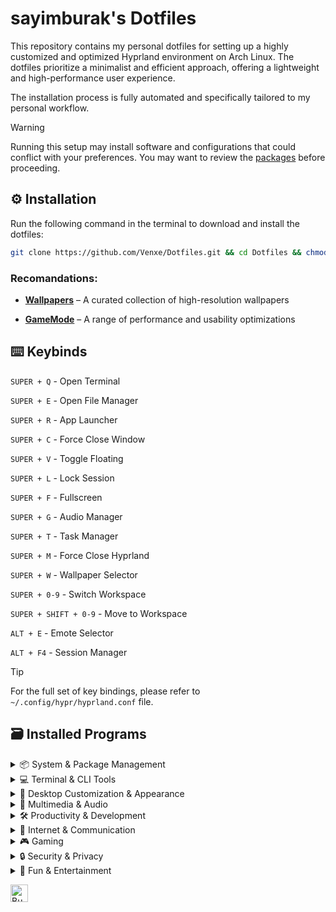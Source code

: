 # sayimburak's Dotfiles

This repository contains my personal dotfiles for setting up a highly customized and optimized Hyprland environment on Arch Linux. The dotfiles prioritize a minimalist and efficient approach, offering a lightweight and high-performance user experience.

The installation process is fully automated and specifically tailored to my personal workflow.

> [!WARNING]  
> Running this setup may install software and configurations that could conflict with your preferences. You may want to review the [packages](https://github.com/Venxe/Dotfiles/tree/main/installers) before proceeding.


## ⚙️ Installation

Run the following command in the terminal to download and install the dotfiles:
```bash
git clone https://github.com/Venxe/Dotfiles.git && cd Dotfiles && chmod +x installers/install.sh && ./installers/install.sh
```

### Recomandations:

- [**Wallpapers**](https://github.com/sayimburak/wallpapers) – A curated collection of high-resolution wallpapers

- [**GameMode**](https://github.com/FeralInteractive/gamemode) – A range of performance and usability optimizations


## ⌨️ Keybinds

`SUPER + Q`  - Open Terminal

`SUPER + E`  - Open File Manager

`SUPER + R`  - App Launcher

`SUPER + C`  - Force Close Window

`SUPER + V`  - Toggle Floating

`SUPER + L`  - Lock Session

`SUPER + F`  - Fullscreen

`SUPER + G`  - Audio Manager

`SUPER + T`  - Task Manager

`SUPER + M` - Force Close Hyprland

`SUPER + W`  - Wallpaper Selector

`SUPER + 0-9` - Switch Workspace

`SUPER + SHIFT + 0-9` - Move to Workspace

`ALT + E`  - Emote Selector

`ALT + F4`  - Session Manager

> [!Tip]
> For the full set of key bindings, please refer to `~/.config/hypr/hyprland.conf` file.


## 🗃️ Installed Programs
<details>
<summary>📦 System & Package Management</summary>

- **pacman-contrib**
- **rsync**
- **flatpak**
- **gvfs**
- **libgsf**
- **ffmpegthumbnailer**
- **cpio**
- **bleachbit**
- **gnome-keyring**
- **brightnessctl**
- **gnome-network-displays**
- **bluez**
- **blueman**
- **wl-clip-persist**
- **hypridle**
- **hyprpicker**
- **hyprlock**
- **com.github.tchx84.Flatseal**
- **io.github.flattool.Warehouse**
- **com.rustdesk.RustDesk**
</details>

<details>
<summary>💻 Terminal & CLI Tools</summary>

- **fish**
- **starship**
- **fastfetch**
- **eza**
- **btop**
- **fd**
- **nnn**
- **less**
- **pulsemixer**
- **cava**
- **myfetch**
</details>

<details>
<summary>🎨 Desktop Customization & Appearance</summary>

- **swww**
- **waybar**
- **swaync**
- **nwg-look**
- **materia-gtk-theme**
- **ttf-fira-sans**
- **ttf-firacode-nerd**
- **ttf-jetbrains-mono**
- **kora-icon-theme**
- **qogir-icon-theme**
- **python-pywal16**
- **python-pywalfox**
- **gammastep**
- **clock-rs-git**
- **wlogout**
- **hyprshot**
- **pyprland**
</details>

<details>
<summary>🎥 Multimedia & Audio</summary>

- **mpv**
- **swayimg**
- **obs-studio**
- **easyeffects**
- **lsp-plugins**
- **calf**
- **spotify**
- **gst-plugins-bad**
- **yt-dlp**
- **ncspot**
</details>

<details>
<summary>🛠️ Productivity & Development</summary>

- **libreoffice-fresh**
- **obsidian**
- **thunderbird**
- **thunar**
- **tumbler**
- **xarchiver**
- **7zip**
- **code**
- **neovim**
- **cmake**
- **meson**
- **io.github.Qalculate**
- **it.mijorus.smile**
</details>

<details>
<summary>💬 Internet & Communication</summary>

- **discord**
- **qbittorrent**
- **org.telegram.desktop**
- **org.localsend.localsend_app**
- **io.github.halfmexican.Mingle**
- **io.github.shiftey.Desktop**
</details>

<details>
<summary>🎮 Gaming</summary>

- **steam**
- **lutris**
- **bastet**
- **com.heroicgameslauncher.hgl**
- **com.vysp3r.ProtonPlus**
</details>

<details>
<summary>🔒 Security & Privacy</summary>
  
- **bitwarden**
- **io.ente.auth**
- **com.protonvpn.www**
- **org.torproject.torbrowser-launcher**
</details>

<details>
<summary>🎉 Fun & Entertainment</summary>

- **asciiquarium**
- **cmatrix**
- **lolcat**
- **pipes-rs**
</details>

<a href="https://www.buymeacoffee.com/sayimburak" target="_blank"><img src="https://cdn.buymeacoffee.com/buttons/v2/default-yellow.png" alt="Buy Me A Coffee" style="height: 28px !important;" ></a>

